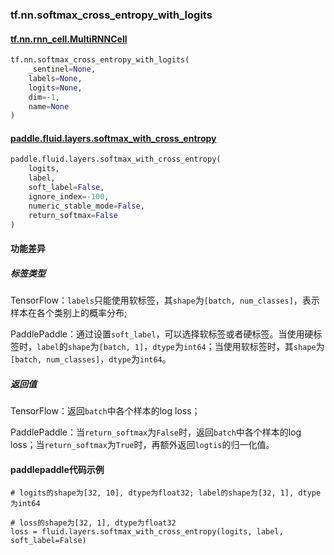 ### tf.nn.softmax_cross_entropy_with_logits

#### [tf.nn.rnn_cell.MultiRNNCell](https://www.tensorflow.org/api_docs/python/tf/nn/softmax_cross_entropy_with_logits)

```python
tf.nn.softmax_cross_entropy_with_logits(
    _sentinel=None,
    labels=None,
    logits=None,
    dim=-1,
    name=None
)
```

#### [paddle.fluid.layers.softmax_with_cross_entropy](http://paddlepaddle.org/documentation/docs/zh/1.3/api_cn/layers_cn.html#softmax-with-cross-entropy)
```python
paddle.fluid.layers.softmax_with_cross_entropy(
    logits, 
    label, 
    soft_label=False, 
    ignore_index=-100, 
    numeric_stable_mode=False, 
    return_softmax=False
)
```

#### 功能差异

##### 标签类型
TensorFlow：`labels`只能使用软标签，其`shape`为`[batch, num_classes]`，表示样本在各个类别上的概率分布;  

PaddlePaddle：通过设置`soft_label`，可以选择软标签或者硬标签。当使用硬标签时，`label`的`shape`为`[batch, 1]`，`dtype`为`int64`；当使用软标签时，其`shape`为`[batch, num_classes]`，`dtype`为`int64`。

##### 返回值
TensorFlow：返回`batch`中各个样本的log loss；  

PaddlePaddle：当`return_softmax`为`False`时，返回`batch`中各个样本的log loss；当`return_softmax`为`True`时，再额外返回`logtis`的归一化值。


#### paddlepaddle代码示例
```
# logits的shape为[32, 10], dtype为float32; label的shape为[32, 1], dtype为int64

# loss的shape为[32, 1], dtype为float32
loss = fluid.layers.softmax_with_cross_entropy(logits, label, soft_label=False)
                                               

```
